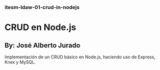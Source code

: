 ### itesm-ldaw-01-crud-in-nodejs

# CRUD en Node.js
## By: José Alberto Jurado

Implementación de un CRUD básico en Node.js, haciendo
uso de Express, Knex y MySQL.